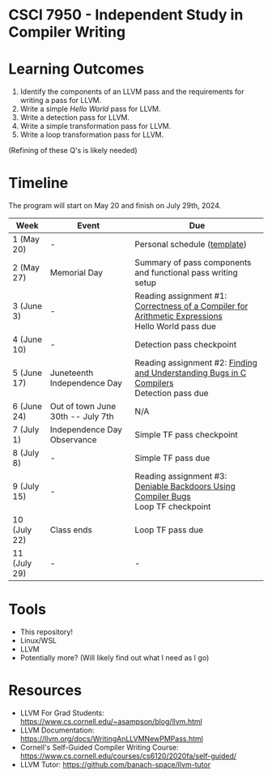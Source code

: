 # CSCI 7950 - Independent Study in Compiler Writing

# Learning Outcomes
<!--
Please, list your research questions & goals (aka learning outcomes): what questions do you want to answer, what skills do you want to develop, what you hope to gain if you complete this class successfully.

Remember:

    1. Learning outcomes should be specific and well defined.
    2. Learning outcomes should be realistic and achievable.
    3. Learning outcomes should be measureable.
    4. Learning outcomes should be written in simple language with active verbs.
    
    (<https://www.colorado.edu/oda/sites/default/files/attached-files/program_learning_outcomes_v2.pdf>)

    Another potentially good source to help you draft your learning outcomes is <https://assessment.wisc.edu/student-learning-outcomes/writing-student-learning-outcomes/>.
    
Examples includes:

    - Developing a pass that can be integrated in the latest available version of LLVM and displays "Hello world" in the terminal when a program is compiled.
    - Write a parser for a simple language capable of handling variable declaration and conditional statements.
    - Understand the difference between SLR parsers, LALR parsers, LR(1) parsers, and generalized LR parsers.
-->

1. Identify the components of an LLVM pass and the requirements for writing a pass for LLVM.
2. Write a simple _Hello World_ pass for LLVM.
3. Write a detection pass for LLVM.
4. Write a simple transformation pass for LLVM.
5. Write a loop transformation pass for LLVM.

(Refining of these Q's is likely needed)

# Timeline

<!-- Tweak the following table as needed to enter your goal, timelines, deliverables, … -->

The program will start on May 20 and finish on July 29th, 2024.

| Week         | Event                             | Due                                                                                                                                                        |
|--------------|-----------------------------------|------------------------------------------------------------------------------------------------------------------------------------------------------------|
| 1 (May 20)   | -                                 | Personal schedule ([template](https://spots.augusta.edu/caubert/teaching/2024/summer/csci8510/templates/template.md))                                      |
| 2 (May 27)   | Memorial Day                      | Summary of pass components and functional pass writing setup                                                                                               |
| 3 (June 3)   | -                                 | Reading assignment #1: [Correctness of a Compiler for Arithmetic Expressions](http://jmc.stanford.edu/articles/mcpain.html)<br>Hello World pass due        |
| 4 (June 10)  | -                                 | Detection pass checkpoint                                                                                                                                  |
| 5 (June 17)  | Juneteenth Independence Day       | Reading assignment #2: [Finding and Understanding Bugs in C Compilers](https://users.cs.utah.edu/~regehr/papers/pldi11-preprint.pdf)<br>Detection pass due |
| 6 (June 24)  | Out of town June 30th -- July 7th | N/A                                                                                                                                                        |
| 7 (July 1)   | Independence Day Observance       | Simple TF pass checkpoint                                                                                                                                  |
| 8 (July 8)   | -                                 | Simple TF pass due                                                                                                                                         |
| 9 (July 15)  | -                                 | Reading assignment #3: [Deniable Backdoors Using Compiler Bugs](https://www.alchemistowl.org/pocorgtfo/pocorgtfo08.pdf#page=7)<br>Loop TF checkpoint       |
| 10 (July 22) | Class ends                        | Loop TF pass due                                                                                                                                           |
| 11 (July 29) | -                                 | -                                                                                                                                                          |


<!-- Once you are done with your timeline, please go back to your learning outcomes (research questions / goals), and wonder: are you giving you enough time to complete them all? Did new learning outcomes emerge from your timeline? If your mapping from weeks to learning outcomes, or from learning outcomes to weeks is partial, then something is wrong.-->

# Tools
- This repository!
- Linux/WSL
- LLVM
- Potentially more? (Will likely find out what I need as I go)
<!-- List the tools & services you will be using. Please, prefer cross-OS, open-source & free tools as much as possible, and prefer if possible services that are free of charge. -->

# Resources
- LLVM For Grad Students: https://www.cs.cornell.edu/~asampson/blog/llvm.html
- LLVM Documentation: https://llvm.org/docs/WritingAnLLVMNewPMPass.html
- Cornell's Self-Guided Compiler Writing Course: https://www.cs.cornell.edu/courses/cs6120/2020fa/self-guided/
- LLVM Tutor: https://github.com/banach-space/llvm-tutor


<!--
List the resources you plan on using, ideally with precise bibliographical references and / or links.
Be specific: don't go on listing all the textbooks ever written on compilers, but refer precisely to e.g., Chapters or Sections of various material. Ideally, you could even tie those references back to your learning outcomes and (transitively) to your timeline.
-->
